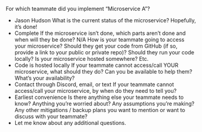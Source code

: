 For which teammate did you implement “Microservice A”?
- Jason Hudson
What is the current status of the microservice? Hopefully, it’s done!
- Complete
If the microservice isn’t done, which parts aren’t done and when will they be done?
N/A
How is your teammate going to access your microservice? Should they get your code from GitHub (if so, provide a link to your public or private repo)? Should they run your code locally? Is your microservice hosted somewhere? Etc.
- Code is hosted locally
If your teammate cannot access/call YOUR microservice, what should they do? Can you be available to help them? What’s your availability?
- Contact through Discord, email, or text
If your teammate cannot access/call your microservice, by when do they need to tell you?
- Earliest convenience
Is there anything else your teammate needs to know? Anything you’re worried about? Any assumptions you’re making? Any other mitigations / backup plans you want to mention or want to discuss with your teammate?
- Let me know about any additional questions. 
